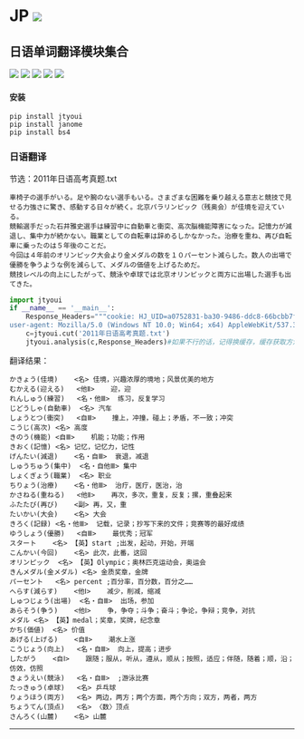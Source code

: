 # **JP** [![](https://gitee.com/tyoui/logo/raw/master/logo/photolog.png)][1]

## 日语单词翻译模块集合
[![](https://img.shields.io/badge/个人网站-jtyoui-yellow.com.svg)][1]
[![](https://img.shields.io/badge/Python-3.7-green.svg)]()
[![](https://img.shields.io/badge/BlogWeb-Tyoui-bule.svg)][1]
[![](https://img.shields.io/badge/Email-jtyoui@qq.com-red.svg)]()
[![](https://img.shields.io/badge/日语-JP-black.svg)]()


#### 安装
    pip install jtyoui
    pip install janome
    pip install bs4


### 日语翻译
节选：2011年日语高考真题.txt

    車椅子の選手がいる。足や腕のない選手もいる。さまざまな困難を乗り越える意志と競技で見せる力強さに驚き、感動する日々が続く。北京パラリンピック（残奥会）が佳境を迎えている。
    競輸選手だった石井雅史選手は練習中に自動車と衝突、高次脳機能障害になった。記憶力が減退し、集中力が続かない。職業としての自転車は辞めるしかなかった。治療を重ね、再び自転車に乗ったのは５年後のことだ。
    今回は４年前のオリンピック大会より金メダルの数を１０パーセント減らした。数人の出場で優勝を争うような例を減らして、メダルの価値を上げるためだ。
    競技レベルの向上にしたがって、競泳や卓球では北京オリンピックと両方に出場した選手も出てきた。
    
    
```python
import jtyoui
if __name__ == '__main__':
    Response_Headers="""cookie: HJ_UID=a0752831-ba30-9486-ddc8-66bcbb7f303a; _REF=https://www.baidu.com/link?url%3DTvv2c125EbCEB2T5xBtSlQeMb4zSO1v2ZkeB8uvhFXacQdks-Z0OXCabLXXX-Wpa&wd%3D&eqid%3D9cbe02970005752c000000025cd1684b; _REG=www.baidu.com|; _SREG_3=www.baidu.com|; HJ_CST=0; HJ_CSST_3=0; _SREF_3=https://www.baidu.com/link?url%3DTvv2c125EbCEB2T5xBtSlQeMb4zSO1v2ZkeB8uvhFXacQdks-Z0OXCabLXXX-Wpa&wd%3D&eqid%3D9cbe02970005752c000000025cd1684b; TRACKSITEMAP=3%2C6%2C; HJ_SID=5b45f4b2-9ae1-4a93-803b-7e2d08faba78; HJ_SSID_3=e959e1f7-6b25-4c49-a26d-a914297c0f32
user-agent: Mozilla/5.0 (Windows NT 10.0; Win64; x64) AppleWebKit/537.36 (KHTML, like Gecko) Chrome/74.0.3729.131 Safari/537.36"""
    c=jtyoui.cut('2011年日语高考真题.txt')
    jtyoui.analysis(c,Response_Headers)#如果不行的话，记得换缓存，缓存获取方法，打开小D网站，按F12获取cookie、替换Response_Headers
```
翻译结果：

    かきょう(佳境)	<名>	佳境，兴趣浓厚的境地；风景优美的地方
    むかえる(迎える)	<他Ⅱ>	迎，迎
    れんしゅう(練習)	<名・他Ⅲ>	练习，反复学习
    じどうしゃ(自動車)	<名>	汽车
    しょうとつ(衝突)	<自Ⅲ>	撞上，冲撞，碰上；矛盾，不一致；冲突
    こうじ(高次)	<名>	高度
    きのう(機能)	<自Ⅲ>	机能；功能；作用
    きおく(記憶)	<名>	记忆，记忆力，记性
    げんたい(減退)	<名・自Ⅲ>	衰退，减退
    しゅうちゅう(集中)	<名・自他Ⅲ>	集中
    しょくぎょう(職業)	<名>	职业
    ちりょう(治療)	<名・他Ⅲ>	治疗，医疗，医治，治
    かさねる(重ねる)	<他Ⅱ>	再次，多次，重复，反复；摞，重叠起来
    ふたたび(再び)	<副>	再，又，重
    たいかい(大会)	<名>	大会
    きろく(記録)	<名・他Ⅲ>	记载，记录；抄写下来的文件；竞赛等的最好成绩
    ゆうしょう(優勝)	<自Ⅲ>	最优秀；冠军
    スタート	<名>	【英】start ;出发，起动，开始，开端
    こんかい(今回)	<名>	此次，此番，这回
    オリンピック	<名>	【英】Olympic；奥林匹克运动会，奥运会
    きんメダル(金メダル)	<名>	金质奖章，金牌
    パーセント	<名>	percent ;百分率，百分数，百分之……
    へらす(減らす)	<他Ⅰ>	减少，削减，缩减
    しゅつじょう(出場)	<名・自Ⅲ>	出场，参加
    あらそう(争う)	<他Ⅰ>	争，争夺；斗争；奋斗；争论，争辩；竞争，对抗
    メダル	<名>	【英】medal；奖章，奖牌，纪念章
    かち(価値)	<名>	价值
    あげる(上げる)	<自Ⅱ>	潮水上涨
    こうじょう(向上)	<名・自Ⅲ>	向上，提高；进步
    したがう	<自Ⅰ>	跟随；服从，听从，遵从，顺从；按照，适应；伴随，随着；顺，沿；仿效，仿照
    きょうえい(競泳)	<名・自Ⅲ>	;游泳比赛
    たっきゅう(卓球)	<名>	乒乓球
    りょうほう(両方)	<名>	两边，两方；两个方面，两个方向；双方，两者，两方
    ちょうてん(頂点)	<名>	〈数〉顶点
    さんろく(山麓)	<名>	山麓

***
[1]: https://blog.jtyoui.com